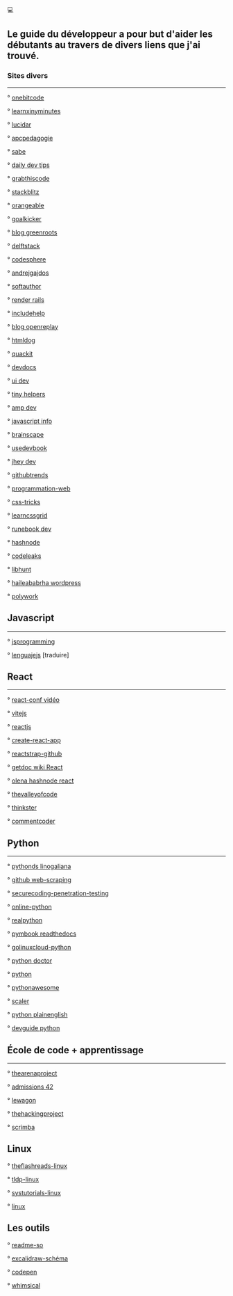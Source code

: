 
💻

## Le guide du développeur a pour but d'aider les débutants au travers de divers liens que j'ai trouvé.

### Sites divers
---------------

° [onebitcode](https://onebitcode.com/lp/)

° [learnxinyminutes](https://learnxinyminutes.com/)

° [lucidar](https://lucidar.me/fr/)

° [apcpedagogie](https://apcpedagogie.com/cours-et-tutoriels/les_cours/cours-de-programmation/)

° [sabe](https://sabe.io/classes)

° [daily dev tips](https://daily-dev-tips.com/)

° [grabthiscode](https://grabthiscode.com/search-from)

° [stackblitz](https://stackblitz.com/)

° [orangeable](https://orangeable.com/css)

° [goalkicker](https://books.goalkicker.com/)

° [blog greenroots](https://blog.greenroots.info/)

° [delftstack](https://www.delftstack.com/fr/)

° [codesphere](https://codesphere.com/ide?variant=dark)

° [andrejgajdos](https://andrejgajdos.com/list-of-free-online-tools-for-front-end-web-development/)

° [softauthor](https://softauthor.com/)

° [render rails](https://render.com/docs/deploy-rails)

° [includehelp](https://www.includehelp.com/)

° [blog openreplay](https://blog.openreplay.com/)

° [htmldog](https://htmldog.com/guides/)

° [quackit](https://www.quackit.com/)

° [devdocs](https://devdocs.io/)

° [ui dev](https://ui.dev/blog)

° [tiny helpers](https://tiny-helpers.dev/)

° [amp dev](https://amp.dev/fr/documentation/templates/?format=websites)

° [javascript info](https://fr.javascript.info/)

° [brainscape](https://www.brainscape.com/)

° [usedevbook](https://www.usedevbook.com/)

° [jhey dev](https://jhey.dev/links/)

° [githubtrends](https://githubtrends.netlify.app/)

° [programmation-web](https://programmation-web.com/index.html)

° [css-tricks](https://css-tricks.com/)

° [learncssgrid](https://learncssgrid.com/)

° [runebook dev](https://runebook.dev/fr/docs/css/-index-)

° [hashnode](https://hashnode.com/explore)

° [codeleaks](https://www.codeleaks.io/)

° [libhunt](https://www.libhunt.com/)

° [haileababrha wordpress](https://haileababrha.wordpress.com/2016/12/06/most-commonly-used-git-commands/)

° [polywork](https://www.polywork.com/whitep4nth3r/collections/383)

## Javascript
-------------
° [jsprogramming](https://jsprogramming.net/)

° [lenguajejs](https://lenguajejs.com/javascript/) [traduire]

## React
--------

° [react-conf vidéo](https://www.youtube.com/channel/UCz5vTaEhvh7dOHEyd1efcaQ/videos)

°  [vitejs](https://vitejs.dev/guide/)

° [reactjs](https://fr.reactjs.org/)

° [create-react-app](https://create-react-app.dev/)

° [reactstrap-github](https://github.com/reactstrap)

° [getdoc wiki React](https://getdoc.wiki/Sp%C3%A9cial:Cat%C3%A9gories?from=React)

° [olena hashnode react](https://olena.hashnode.dev/series/react-and-styled-components)

° [thevalleyofcode](https://thevalleyofcode.com/react/)

° [thinkster](https://thinkster.io/tutorials/fundamentals-of-react-introduction)

° [commentcoder](https://www.commentcoder.com/apprendre-react/)

## Python
---------
° [pythonds linogaliana](https://pythonds.linogaliana.fr/)

° [github web-scraping](https://github.com/oxylabs/web-scraping-tutorials)

° [securecoding-penetration-testing](https://www.securecoding.com/blog/penetration-testing-python/)

° [online-python](https://www.online-python.com/)

° [realpython](https://realpython.com/)

° [pymbook readthedocs](https://pymbook.readthedocs.io/en/py3/)

° [golinuxcloud-python](https://www.golinuxcloud.com/python-multiline-comments/)

° [python doctor](https://python.doctor/)

° [python](https://www.python.org/)

° [pythonawesome](https://pythonawesome.com/)

° [scaler](https://www.scaler.com/topics/python/)

° [python plainenglish](https://python.plainenglish.io/)

° [devguide python](https://devguide.python.org/#)


## École de code +  apprentissage
----------------------------------

° [thearenaproject](https://www.thearenaproject.co/)

° [admissions 42](https://admissions.42.fr/users/sign_up)

° [lewagon](https://www.lewagon.com/fr)

° [thehackingproject](https://www.thehackingproject.org/)

° [scrimba](https://scrimba.com/)

## Linux 

° [theflashreads-linux](https://theflashreads.com/categories#linux)

° [tldp-linux](https://tldp.org/guides.html)

° [systutorials-linux](https://www.systutorials.com/)

° [linux](https://www.linux.com/)

## Les outils 

° [readme-so](https://readme.so/fr)

° [excalidraw-schéma](https://excalidraw.com/)

° [codepen](https://codepen.io/)

° [whimsical](https://whimsical.com/)

